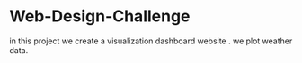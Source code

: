 # Web-Design-Challenge
in this project  we  create a visualization dashboard website .  we plot weather data.
